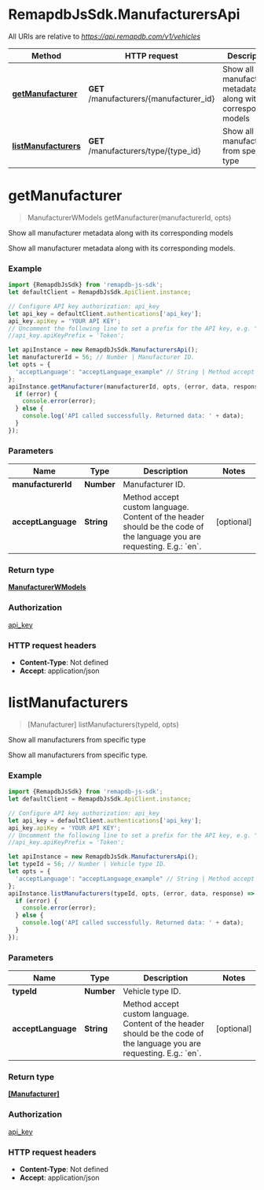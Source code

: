 # RemapdbJsSdk.ManufacturersApi

All URIs are relative to *https://api.remapdb.com/v1/vehicles*

Method | HTTP request | Description
------------- | ------------- | -------------
[**getManufacturer**](ManufacturersApi.md#getManufacturer) | **GET** /manufacturers/{manufacturer_id} | Show all manufacturer metadata along with its corresponding models
[**listManufacturers**](ManufacturersApi.md#listManufacturers) | **GET** /manufacturers/type/{type_id} | Show all manufacturers from specific type

<a name="getManufacturer"></a>
# **getManufacturer**
> ManufacturerWModels getManufacturer(manufacturerId, opts)

Show all manufacturer metadata along with its corresponding models

Show all manufacturer metadata along with its corresponding models.

### Example
```javascript
import {RemapdbJsSdk} from 'remapdb-js-sdk';
let defaultClient = RemapdbJsSdk.ApiClient.instance;

// Configure API key authorization: api_key
let api_key = defaultClient.authentications['api_key'];
api_key.apiKey = 'YOUR API KEY';
// Uncomment the following line to set a prefix for the API key, e.g. "Token" (defaults to null)
//api_key.apiKeyPrefix = 'Token';

let apiInstance = new RemapdbJsSdk.ManufacturersApi();
let manufacturerId = 56; // Number | Manufacturer ID.
let opts = { 
  'acceptLanguage': "acceptLanguage_example" // String | Method accept custom language. Content of the header should be the code of the language you are requesting. E.g.: `en`. 
};
apiInstance.getManufacturer(manufacturerId, opts, (error, data, response) => {
  if (error) {
    console.error(error);
  } else {
    console.log('API called successfully. Returned data: ' + data);
  }
});
```

### Parameters

Name | Type | Description  | Notes
------------- | ------------- | ------------- | -------------
 **manufacturerId** | **Number**| Manufacturer ID. | 
 **acceptLanguage** | **String**| Method accept custom language. Content of the header should be the code of the language you are requesting. E.g.: &#x60;en&#x60;.  | [optional] 

### Return type

[**ManufacturerWModels**](ManufacturerWModels.md)

### Authorization

[api_key](../README.md#api_key)

### HTTP request headers

 - **Content-Type**: Not defined
 - **Accept**: application/json

<a name="listManufacturers"></a>
# **listManufacturers**
> [Manufacturer] listManufacturers(typeId, opts)

Show all manufacturers from specific type

Show all manufacturers from specific type.

### Example
```javascript
import {RemapdbJsSdk} from 'remapdb-js-sdk';
let defaultClient = RemapdbJsSdk.ApiClient.instance;

// Configure API key authorization: api_key
let api_key = defaultClient.authentications['api_key'];
api_key.apiKey = 'YOUR API KEY';
// Uncomment the following line to set a prefix for the API key, e.g. "Token" (defaults to null)
//api_key.apiKeyPrefix = 'Token';

let apiInstance = new RemapdbJsSdk.ManufacturersApi();
let typeId = 56; // Number | Vehicle type ID.
let opts = { 
  'acceptLanguage': "acceptLanguage_example" // String | Method accept custom language. Content of the header should be the code of the language you are requesting. E.g.: `en`. 
};
apiInstance.listManufacturers(typeId, opts, (error, data, response) => {
  if (error) {
    console.error(error);
  } else {
    console.log('API called successfully. Returned data: ' + data);
  }
});
```

### Parameters

Name | Type | Description  | Notes
------------- | ------------- | ------------- | -------------
 **typeId** | **Number**| Vehicle type ID. | 
 **acceptLanguage** | **String**| Method accept custom language. Content of the header should be the code of the language you are requesting. E.g.: &#x60;en&#x60;.  | [optional] 

### Return type

[**[Manufacturer]**](Manufacturer.md)

### Authorization

[api_key](../README.md#api_key)

### HTTP request headers

 - **Content-Type**: Not defined
 - **Accept**: application/json

